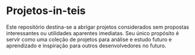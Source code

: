 # Projetos-in-teis
Este repositório destina-se a abrigar projetos considerados sem propostas interessantes ou utilidades aparentes imediatas. Seu único propósito é servir como uma coleção de projetos para análise e estudo futuro e aprendizado e inspiração para outros desenvolvedores no futuro.
